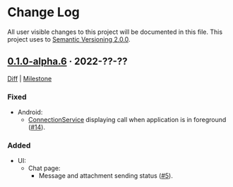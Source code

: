 Change Log
==========

All user visible changes to this project will be documented in this file. This project uses to [Semantic Versioning 2.0.0].




## [0.1.0-alpha.6] · 2022-??-??
[0.1.0-alpha.6]: /../../tree/v0.1.0-alpha.6

[Diff](/../../compare/3aa35d5bf8ba9728f54db7bf4e21425711097cda...v0.1.0-alpha.6) | [Milestone](/../../milestone/1)

### Fixed

- Android:
    - [ConnectionService] displaying call when application is in foreground ([#14]).

[#14]: /../../pull/14

### Added

- UI:
    - Chat page:
        - Message and attachment sending status ([#5]).

[#5]: /../../pull/5




[ConnectionService]: https://developer.android.com/reference/android/telecom/ConnectionService
[Semantic Versioning 2.0.0]: https://semver.org
